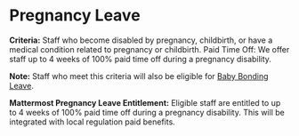 # Pregnancy Leave

**Criteria:** Staff who become disabled by pregnancy, childbirth, or have a medical condition related to pregnancy or childbirth. Paid Time Off: We offer staff up to 4 weeks of 100% paid time off during a pregnancy disability.

**Note:** Staff who meet this criteria will also be eligible for [Baby Bonding Leave](https://handbook.mattermost.com/operations/people/working-at-mattermost/leaves-of-absence/baby-bonding-parental-leave).

**Mattermost Pregnancy Leave Entitlement:** Eligible staff are entitled to up to 4 weeks of 100% paid time off during a pregnancy disability. This will be integrated with local regulation paid benefits.

